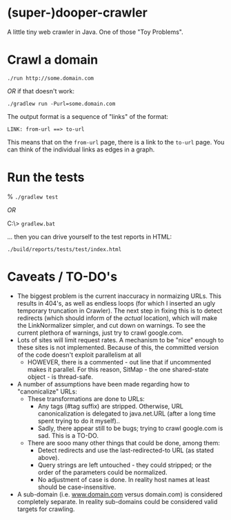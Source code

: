 # (super-)dooper-crawler

A little tiny web crawler in Java.  One of those "Toy Problems".

# Crawl a domain

`./run http://some.domain.com`

*OR* if that doesn't work:

`./gradlew run -Purl=some.domain.com`

The output format is a sequence of "links" of the format:

```
LINK: from-url ==> to-url
```

This means that on the `from-url` page, there is a link to the `to-url` page.  You can think of the individual links as edges in a graph.

# Run the tests

% `./gradlew test`

*OR*

C:\\> `gradlew.bat`

... then you can drive yourself to the test reports in HTML:

`./build/reports/tests/test/index.html`

# Caveats / TO-DO's
* The biggest problem is the current inaccuracy in normaizing URLs.  This results in 404's, as well as endless loops (for which I inserted an ugly temporary truncation in Crawler).  The next step in fixing this is to detect redirects (which should inform of the *actual* location), which will make the LinkNormalizer simpler, and cut down on warnings.  To see the current plethora of warnings, just try to crawl google.com.
* Lots of sites will limit request rates.  A mechanism to be "nice" enough to these sites is not implemented.  Because of this, the committed version of the code doesn't exploit parallelism at all
    * HOWEVER, there is a commented - out line that if uncommented makes it parallel.  For this reason, SitMap - the one shared-state object - is thread-safe.
* A number of assumptions have been made regarding how to "canonicalize" URLs:
    * These transformations are done to URLs:
        * Any tags (#tag suffix) are stripped.  Otherwise, URL canonicalization is delegated to java.net.URL (after a long time spent trying to do it myself)..
        * Sadly, there appear still to be bugs; trying to crawl google.com is sad.  This is a TO-DO.
    * There are sooo many other things that could be done, among them:
        * Detect redirects and use the last-redirected-to URL (as stated above).
        * Query strings are left untouched - they could stripped; or the order of the parameters could be normalized.
        * No adjustment of case is done.  In reality host names at least should be case-insensitive.
* A sub-domain (i.e. www.domain.com versus domain.com) is considered completely separate.  In reality sub-domains could be considered valid targets for crawling.
